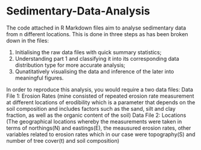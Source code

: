 # Sedimentary-Data-Analysis
The code attached in R Markdown files aim to analyse sedimentary data from n different locations. This is done in three steps as has been broken down in the files:

1. Initialising the raw data files with quick summary statistics;
2. Understanding part 1 and classifying it into its corresponding data distribution type for more accurate analysis;
3. Qunatitatively visualising the data and inference of the later into meaningful figures.

In order to reproduce this analysis, you would require a two data files:
Data File 1: Erosion Rates (mine consisted of repeated erosion rate measurement at different locations of erodibility which is a parameter that depends on the soil composition and includes factors such as the sand, silt and clay fraction, as well as the organic content of the soil)
Data File 2: Locations (The geographical locations whereby the measurements were taken in terms of northings(N) and eastings(E), the meausured erosion rates, other variables related to erosion rates which in our case were topography(S) and number of tree cover(t) and soil composition)

